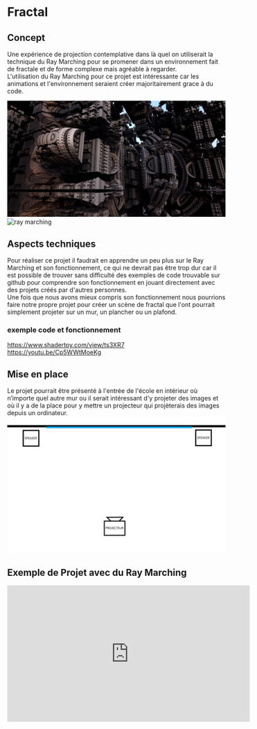 #  Fractal  
## Concept 
Une expérience de projection contemplative dans là quel on utiliserait la technique du Ray Marching pour se promener dans un environnement fait de fractale et de forme complexe mais agréable à regarder.  
L'utilisation du Ray Marching pour ce projet est intéressante car les animations et l'environnement seraient créer majoritairement grace à du code.

![ray marching](images/presentation/fractal_complexe.jpg)  
![ray marching](images/presentation/fractal_simple.gif)  

## Aspects techniques
Pour réaliser ce projet il faudrait en apprendre un peu plus sur le Ray Marching et son fonctionnement, ce qui ne devrait pas être trop dur car il est possible de trouver sans difficulté des exemples de code trouvable sur github pour comprendre son fonctionnement en jouant directement avec des projets créés par d'autres personnes.  
Une fois que nous avons mieux compris son fonctionnement nous pourrions faire notre propre projet pour créer un scène de fractal que l'ont pourrait simplement projeter sur un mur, un plancher ou un plafond.  

### exemple code et fonctionnement
https://www.shadertoy.com/view/ts3XR7  
https://youtu.be/Cp5WWtMoeKg

## Mise en place
Le projet pourrait être présenté à l'entrée de l'école en intérieur où n’importe quel autre mur ou il serait intéressant d'y projeter des images et où il y a de la place pour y mettre un projecteur qui projèterais des images depuis un ordinateur.  
![ray marching](images/presentation/espace_fractal.png)

## Exemple de Projet avec du Ray Marching
<iframe width="560" height="315" src="https://www.youtube.com/embed/N1oKIbDqo8g?si=RrnpQ-KhIfEWxiU_" title="YouTube video player" frameborder="0" allow="accelerometer; autoplay; clipboard-write; encrypted-media; gyroscope; picture-in-picture; web-share" allowfullscreen></iframe>  
